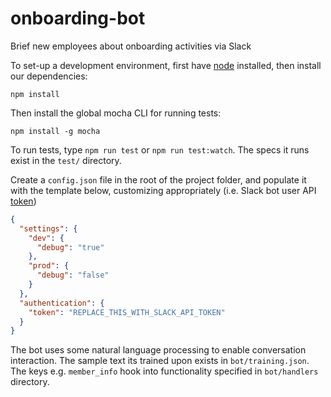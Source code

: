 # onboarding-bot
Brief new employees about onboarding activities via Slack

To set-up a development environment, first have [node](https://nodejs.org) installed, then install our dependencies:

`npm install`

Then install the global mocha CLI for running tests:

`npm install -g mocha`

To run tests, type `npm run test` or `npm run test:watch`. The specs it runs exist in the `test/` directory.

Create a `config.json` file in the root of the project folder, and populate it with the template below, customizing appropriately (i.e. Slack bot user API [token](https://api.slack.com/bot-users))

```json
{
  "settings": {
    "dev": {
      "debug": "true"
    },
    "prod": {
      "debug": "false"
    }
  },
  "authentication": {
    "token": "REPLACE_THIS_WITH_SLACK_API_TOKEN"
  }
}
```

The bot uses some natural language processing to enable conversation interaction. The sample text its trained upon exists in `bot/training.json`. The keys e.g. `member_info` hook into functionality specified in `bot/handlers` directory. 
